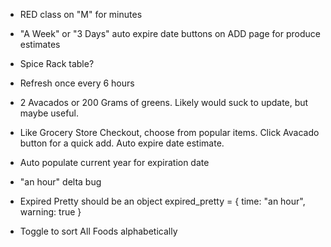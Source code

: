 - RED class on "M" for minutes
- "A Week" or "3 Days" auto expire date buttons on ADD page for produce estimates
- Spice Rack table?
- Refresh once every 6 hours
- 2 Avacados or 200 Grams of greens. Likely would suck to update, but maybe useful.
- Like Grocery Store Checkout, choose from popular items. Click Avacado button for a quick add. Auto expire date estimate.
- Auto populate current year for expiration date
- "an hour" delta bug
- Expired Pretty should be an object
    expired_pretty = {
        time: "an hour",
        warning: true
    }

- Toggle to sort All Foods alphabetically